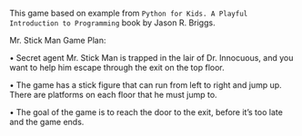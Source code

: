 This game based on example from `Python for Kids. A Playful Introduction to Programming` book by Jason R. Briggs.

Mr. Stick Man Game Plan:

•	 Secret agent Mr. Stick Man is trapped in the lair of Dr. Innocuous, and you want to help him escape through the exit on the top floor.

•	 The game has a stick figure that can run from left to right and jump up. There are platforms on each floor that he must jump to.

•	 The goal of the game is to reach the door to the exit, before it’s too late and the game ends.
